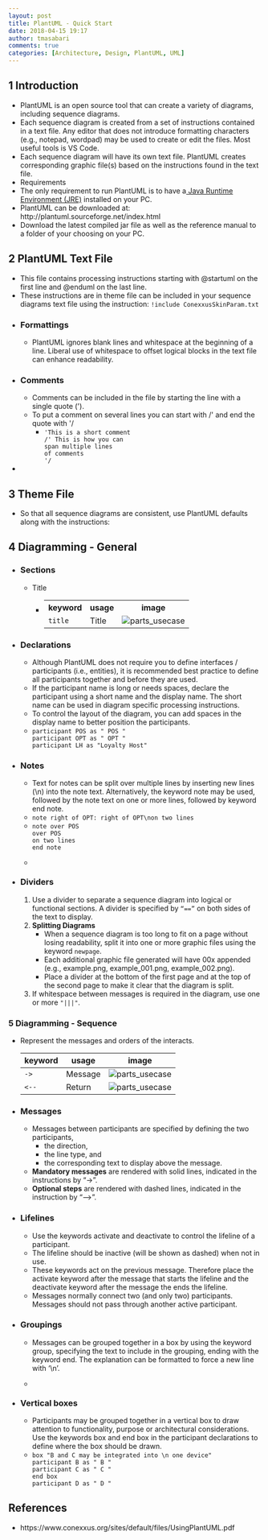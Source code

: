```yaml
---
layout: post
title: PlantUML - Quick Start
date: 2018-04-15 19:17
author: tmasabari
comments: true
categories: [Architecture, Design, PlantUML, UML]
---
```

<h2>1 Introduction</h2>
<ul>
 	<li>PlantUML is an open source tool that can create a variety of diagrams, including
sequence diagrams.</li>
 	<li>Each sequence diagram is created from a set of instructions contained in a text file. Any
editor that does not introduce formatting characters (e.g., notepad, wordpad) may be
used to create or edit the files. Most useful tools is VS Code.</li>
 	<li>Each sequence diagram will have its own text file. PlantUML creates corresponding graphic file(s) based on the instructions found in the text file.</li>
 	<li>Requirements</li>
 	<li>The only requirement to run PlantUML is to have a<a href="https://java.com/en/"> Java Runtime Environment (JRE)</a>
installed on your PC.</li>
 	<li>PlantUML can be downloaded at: http://plantuml.sourceforge.net/index.html</li>
 	<li>Download the latest compiled jar file as well as the reference manual to a folder of your
choosing on your PC.</li>
</ul>
<h2>2 PlantUML Text File</h2>
<ul>
 	<li>This file contains processing instructions starting with @startuml on the first line and @enduml on the last line.</li>
 	<li>These instructions are in theme file can be included in your sequence diagrams text file using the instruction: <code>!include ConexxusSkinParam.txt</code></li>
 	<li>
<h3>Formattings</h3>
<ul>
 	<li>PlantUML ignores blank lines and whitespace at the beginning of a line. Liberal use of whitespace to offset logical blocks in the text file can enhance readability.</li>
</ul>
</li>
 	<li>
<h3>Comments</h3>
<ul>
 	<li>Comments can be included in the file by starting the line with a single quote (').</li>
 	<li>To put a comment on several lines you can start with /' and end the quote with '/
<ul>
 	<li><code>'This is a short comment
/' This is how you can
span multiple lines
of comments
'/ </code></li>
</ul>
</li>
</ul>
</li>
 	<li></li>
</ul>
<h2>3 Theme File</h2>
<ul>
 	<li>So that all sequence diagrams are consistent, use PlantUML defaults along with the instructions:</li>
</ul>
<h2>4 Diagramming - General</h2>
<ul>
 	<li>
<h3>Sections</h3>
<ul>
 	<li>Title
<ul>
 	<li>
<table>
<tbody>
<tr>
<th>keyword</th>
<th>usage</th>
<th>image</th>
</tr>
<tr>
<td><code class="highlighter-rouge">title</code></td>
<td>Title</td>
<td><img src="http://ogom.github.io/draw_uml/assets/img/diagrams/parts/title.png" alt="parts_usecase" /></td>
</tr>
</tbody>
</table>
</li>
</ul>
</li>
</ul>
</li>
 	<li>
<h3>Declarations</h3>
<ul>
 	<li>Although PlantUML does not require you to define interfaces / participants (i.e., entities), it is recommended best practice to define all participants together and before they are used.</li>
 	<li>If the participant name is long or needs spaces, declare the participant using a short name and the display name. The short name can be used in diagram specific processing instructions.</li>
 	<li>To control the layout of the diagram, you can add spaces in the display name to better
position the participants.</li>
 	<li><code>participant POS as " POS "
participant OPT as " OPT "
participant LH as "Loyalty Host"</code></li>
</ul>
</li>
 	<li>
<h3>Notes</h3>
<ul>
 	<li>Text for notes can be split over multiple lines by inserting new lines (\n) into the note text. Alternatively, the keyword note may be used, followed by the note text on one or more lines, followed by keyword end note.</li>
 	<li><code>note right of OPT: right of OPT\non two lines
</code></li>
 	<li><code>note over POS
over POS
on two lines
end note</code></li>
 	<li>
<p id="QecsUuR"><img class="alignnone size-full wp-image-1468 " src="/wp-content/uploads/2018/04/img_5ad354ac6abbb.png" alt="" /></p>
</li>
</ul>
</li>
 	<li>
<h3>Dividers</h3>
<ol>
 	<li>Use a divider to separate a sequence diagram into logical or functional sections. A divider is specified by <code>“==”</code> on both sides of the text to display.</li>
 	<li><strong>Splitting Diagrams</strong>
<ul>
 	<li>When a sequence diagram is too long to fit on a page without losing readability, split it into one or more graphic files using the keyword <code>newpage</code>.</li>
 	<li>Each additional graphic file generated will have 00x appended (e.g., example.png, example_001.png, example_002.png).</li>
 	<li>Place a divider at the bottom of the first page and at the top of the second page to make it clear that the diagram is split.</li>
</ul>
</li>
 	<li>If whitespace between messages is required in the diagram, use one or more <code>"|||"</code>.</li>
</ol>
</li>
</ul>
<h3>5 Diagramming - Sequence</h3>
<ul>
 	<li>Represent the messages and orders of the interacts.
<table>
<thead>
<tr>
<th>keyword</th>
<th>usage</th>
<th>image</th>
</tr>
</thead>
<tbody>
<tr>
<td><code class="highlighter-rouge">-&gt;</code></td>
<td>Message</td>
<td><img src="http://ogom.github.io/draw_uml/assets/img/diagrams/parts/message_line.png" alt="parts_usecase" /></td>
</tr>
<tr>
<td><code class="highlighter-rouge">&lt;--</code></td>
<td>Return</td>
<td><img src="http://ogom.github.io/draw_uml/assets/img/diagrams/parts/return_line.png" alt="parts_usecase" /></td>
</tr>
</tbody>
</table>
</li>
 	<li>
<h3>Messages</h3>
<ul>
 	<li>Messages between participants are specified by defining the two participants,
<ul>
 	<li>the direction,</li>
 	<li>the line type, and</li>
 	<li>the corresponding text to display above the message.</li>
</ul>
</li>
 	<li><strong>Mandatory messages</strong> are rendered with solid lines, indicated in the instructions by “-&gt;”.</li>
 	<li><strong>Optional steps</strong> are rendered with dashed lines, indicated in the instruction by “--&gt;”.</li>
</ul>
</li>
 	<li>
<h3>Lifelines</h3>
<ul>
 	<li>Use the keywords activate and deactivate to control the lifeline of a participant.</li>
 	<li>The lifeline should be inactive (will be shown as dashed) when not in use.</li>
 	<li>These keywords act on the previous message. Therefore place the activate keyword after the message that starts the lifeline and the deactivate keyword after the message the ends the lifeline.</li>
 	<li>Messages normally connect two (and only two) participants. Messages should not pass through another active participant.</li>
</ul>
</li>
 	<li>
<h3>Groupings</h3>
<ul>
 	<li>Messages can be grouped together in a box by using the keyword group, specifying the text to include in the grouping, ending with the keyword end. The explanation can be formatted to force a new line with ‘\n’.</li>
 	<li>
<p id="nIxTjae"><img class="alignnone size-full wp-image-1470 " src="/wp-content/uploads/2018/04/img_5ad357c641415.png" alt="" /></p>
</li>
</ul>
</li>
 	<li>
<h3>Vertical boxes</h3>
<ul>
 	<li>Participants may be grouped together in a vertical box to draw attention to functionality,
purpose or architectural considerations. Use the keywords box and end box in the
participant declarations to define where the box should be drawn.</li>
 	<li><code>box "B and C may be integrated into \n one device"
participant B as " B "
participant C as " C "
end box
participant D as " D "</code></li>
</ul>
</li>
</ul>
<h2>References</h2>
<ul>
 	<li>https://www.conexxus.org/sites/default/files/UsingPlantUML.pdf</li>
</ul>
